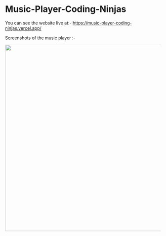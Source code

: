 # Music-Player-Coding-Ninjas

You can see the website live at:-
https://music-player-coding-ninjas.vercel.app/

Screenshots of the music player :-

<img src ="https://github.com/itsdhruvarora/Music-Player-Coding-Ninjas/blob/main/Screenshot%202022-04-24%20at%2010-04-53%20Ninja%20Studio%20-%20Music%20Player.png" height = 600px width= 1100px>

